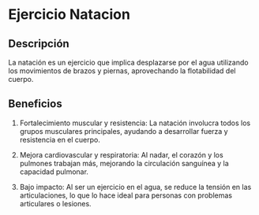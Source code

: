 # Ejercicio Natacion

## Descripción
La natación es un ejercicio que implica desplazarse por el agua utilizando los movimientos de brazos y piernas, aprovechando la flotabilidad del cuerpo.

## Beneficios
1. Fortalecimiento muscular y resistencia:
La natación involucra todos los grupos musculares principales, ayudando a desarrollar fuerza y resistencia en el cuerpo.

2. Mejora cardiovascular y respiratoria:
Al nadar, el corazón y los pulmones trabajan más, mejorando la circulación sanguínea y la capacidad pulmonar.

3. Bajo impacto:
Al ser un ejercicio en el agua, se reduce la tensión en las articulaciones, lo que lo hace ideal para personas con problemas articulares o lesiones. 